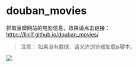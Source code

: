 # douban_movies

抓取豆瓣网站的电影信息，效果请点击链接： https://linlif.github.io/douban_movies/

>注意： 如果没有数据，请允许浏览器加载js脚本。

![](https://ws1.sinaimg.cn/large/006tKfTcgy1fiiniav7fjj30ee0880tf.jpg)
